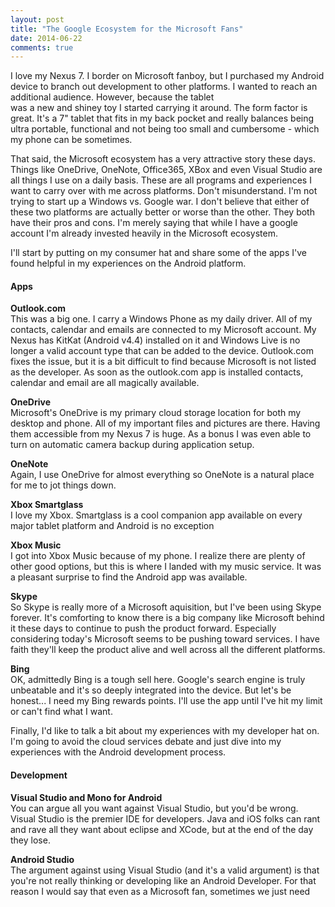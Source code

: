 ```yaml
---
layout: post
title: "The Google Ecosystem for the Microsoft Fans"
date: 2014-06-22
comments: true
---
```

I love my Nexus 7. I border on Microsoft fanboy, but I purchased my Android device to branch out development to other platforms. I wanted to reach an additional audience. However, because the tablet  
was a new and shiney toy I started carrying it around. The form factor is great. It's a 7" tablet that fits in my back pocket and really balances being ultra portable, functional and not being 
too small and cumbersome - which my phone can be sometimes.  

That said, the Microsoft ecosystem has a very attractive story these days. Things like OneDrive, OneNote, Office365, XBox and even Visual Studio are all things I use on a daily basis. These 
are all programs and experiences I want to carry over with me across platforms. Don't misunderstand. I'm not trying to start up a Windows vs. Google war. I don't believe that either of these 
two platforms are actually better or worse than the other. They both have their pros and cons. I'm merely saying that while I have a google account I'm already invested heavily in the Microsoft 
ecosystem. 

I'll start by putting on my consumer hat and share some of the apps I've found helpful in my experiences on the Android platform.

#### Apps  

**Outlook.com**  
This was a big one. I carry a Windows Phone as my daily driver. All of my contacts, calendar and emails are connected to my Microsoft account. My Nexus has KitKat (Android v4.4) installed on it 
and Windows Live is no longer a valid account type that can be added to the device. Outlook.com fixes the issue, but it is a bit difficult to find because Microsoft is not listed as the 
developer. As soon as the outlook.com app is installed contacts, calendar and email are all magically available. 

**OneDrive**  
Microsoft's OneDrive is my primary cloud storage location for both my desktop and phone. All of my important files and pictures are there. Having them accessible from my Nexus 7 is huge. 
As a bonus I was even able to turn on automatic camera backup during application setup. 

**OneNote**  
Again, I use OneDrive for almost everything so OneNote is a natural place for me to jot things down. 

**Xbox Smartglass**  
I love my Xbox. Smartglass is a cool companion app available on every major tablet platform and Android is no exception

**Xbox Music**  
I got into Xbox Music because of my phone. I realize there are plenty of other good options, but this is where I landed with my music service. It was a pleasant surprise to find the 
Android app was available.

**Skype**  
So Skype is really more of a Microsoft aquisition, but I've been using Skype forever. It's comforting to know there is a big company like Microsoft behind it these days to continue to push 
the product forward. Especially considering today's Microsoft seems to be pushing toward services. I have faith they'll keep the product alive and well across all the different platforms.

**Bing**  
OK, admittedly Bing is a tough sell here. Google's search engine is truly unbeatable and it's so deeply integrated into the device. But let's be honest... I need my Bing rewards points. I'll 
use the app until I've hit my limit or can't find what I want.

Finally, I'd like to talk a bit about my experiences with my developer hat on. I'm going to avoid the cloud services debate and just dive into my experiences with the Android development 
process.

#### Development  

**Visual Studio and Mono for Android**  
You can argue all you want against Visual Studio, but you'd be wrong. Visual Studio is the premier IDE for developers. Java and iOS folks can rant and rave all they want about eclipse and XCode, but at the end of the day they lose. 

**Android Studio**  
The argument against using Visual Studio (and it's a valid argument) is that you're not really thinking or developing like an Android Developer. For that reason I would say that even as a Microsoft fan, sometimes we just need 
